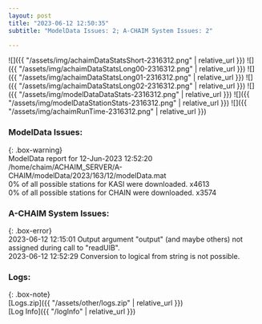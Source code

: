 ```yaml
---
layout: post
title: "2023-06-12 12:50:35"
subtitle: "ModelData Issues: 2; A-CHAIM System Issues: 2"

---
```


![]({{ "/assets/img/achaimDataStatsShort-2316312.png" | relative_url }})
![]({{ "/assets/img/achaimDataStatsLong00-2316312.png" | relative_url }})
![]({{ "/assets/img/achaimDataStatsLong01-2316312.png" | relative_url }})
![]({{ "/assets/img/achaimDataStatsLong02-2316312.png" | relative_url }})
![]({{ "/assets/img/modelDataDataStats-2316312.png" | relative_url }})
![]({{ "/assets/img/modelDataStationStats-2316312.png" | relative_url }})
![]({{ "/assets/img/achaimRunTime-2316312.png" | relative_url }})


### ModelData Issues:  
  
{: .box-warning}  
 ModelData report for 12-Jun-2023 12:52:20   
 /home/chaim/ACHAIM_SERVER/A-CHAIM/modelData/2023/163/12/modelData.mat   
 0% of all possible stations for KASI were downloaded. x4613   
 0% of all possible stations for CHAIN were downloaded. x3574   
  
### A-CHAIM System Issues:  
  
{: .box-error}  
2023-06-12 12:15:01 Output argument "output" (and maybe others) not assigned during call to "readUIB".  
2023-06-12 12:52:29 Conversion to logical from string is not possible.  

### Logs:  
  
{: .box-note}  
[Logs.zip]({{ "/assets/other/logs.zip" | relative_url }})  
[Log Info]({{ "/logInfo" | relative_url }})  

